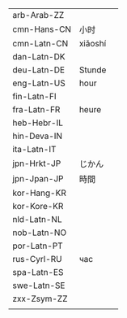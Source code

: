 | | | |
|-|-|-|
| arb-Arab-ZZ |  |  |
| cmn-Hans-CN | 小时 |  |
| cmn-Latn-CN | xiǎoshí |  |
| dan-Latn-DK |  |  |
| deu-Latn-DE | Stunde |  |
| eng-Latn-US | hour |  |
| fin-Latn-FI |  |  |
| fra-Latn-FR | heure |  |
| heb-Hebr-IL |  |  |
| hin-Deva-IN |  |  |
| ita-Latn-IT |  |  |
| jpn-Hrkt-JP | じかん |  |
| jpn-Jpan-JP | 時間 |  |
| kor-Hang-KR |  |  |
| kor-Kore-KR |  |  |
| nld-Latn-NL |  |  |
| nob-Latn-NO |  |  |
| por-Latn-PT |  |  |
| rus-Cyrl-RU | час |  |
| spa-Latn-ES |  |  |
| swe-Latn-SE |  |  |
| zxx-Zsym-ZZ |  |  |
|  |  |  |
